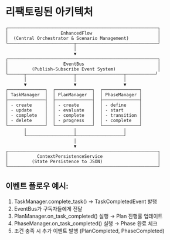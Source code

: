
# 리팩토링된 아키텍처

```
┌─────────────────────────────────────────────────────────┐
│                    EnhancedFlow                         │
│  (Central Orchestrator & Scenario Management)           │
└─────────────────────────┬───────────────────────────────┘
                          │
                          ▼
┌─────────────────────────────────────────────────────────┐
│                     EventBus                            │
│         (Publish-Subscribe Event System)                │
└──────┬──────────────────┬──────────────────┬───────────┘
       │                  │                  │
       ▼                  ▼                  ▼
┌──────────────┐  ┌──────────────┐  ┌──────────────┐
│ TaskManager  │  │ PlanManager  │  │ PhaseManager │
├──────────────┤  ├──────────────┤  ├──────────────┤
│ - create     │  │ - create     │  │ - define     │
│ - update     │  │ - evaluate   │  │ - start      │
│ - complete   │  │ - complete   │  │ - transition │
│ - delete     │  │ - progress   │  │ - complete   │
└──────────────┘  └──────────────┘  └──────────────┘
       │                  │                  │
       └──────────────────┴──────────────────┘
                          │
                          ▼
┌─────────────────────────────────────────────────────────┐
│           ContextPersistenceService                     │
│         (State Persistence to JSON)                     │
└─────────────────────────────────────────────────────────┘
```

## 이벤트 플로우 예시:
1. TaskManager.complete_task() → TaskCompletedEvent 발행
2. EventBus가 구독자들에게 전달
3. PlanManager.on_task_completed() 실행 → Plan 진행률 업데이트
4. PhaseManager.on_task_completed() 실행 → Phase 완료 체크
5. 조건 충족 시 추가 이벤트 발행 (PlanCompleted, PhaseCompleted)
